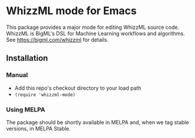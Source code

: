 # WhizzML mode for Emacs

This package provides a major mode for editing WhizzML source code.
WhizzML is BigML's DSL for Machine Learning workflows and algorithms.
See https://bigml.com/whizzml for details.

## Installation

### Manual

- Add this repo's checkout directory to your load path
- `(require 'whizzml-mode)`

### Using MELPA

The package should be shortly available in MELPA and, when we tag
stable versions, in MELPA Stable.

